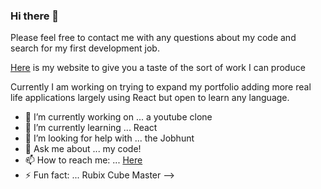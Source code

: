 ### Hi there 👋

Please feel free to contact me with any questions about my code and search for my first development job. 

[Here](https://tobydawson.netlify.app/) is my website to give you a taste of the sort of work I can produce 

Currently I am working on trying to expand my portfolio adding more real life applications largely using React but open to learn any language.

- 🔭 I’m currently working on ... a youtube clone
- 🌱 I’m currently learning ... React 
- 🤔 I’m looking for help with ... the Jobhunt
- 💬 Ask me about ... my code! 
- 📫 How to reach me: ... [Here](https://tobydawson.netlify.app/)
- ⚡ Fun fact: ... Rubix Cube Master
-->
